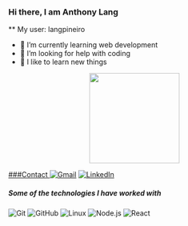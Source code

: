### Hi there, I am Anthony Lang


** My user: langpineiro


- 🌱 I’m currently learning web development
- 🤔 I’m looking for help with coding
- 🧪 I like to learn new things

<div align="center">
  <a href="https://github.com/langpineiro/langpineiro">
  <img height="180em" src="https://github-readme-stats.vercel.app/api?username=langpineiro&show_icons=true&theme=dark&include_all_commits=true&count_private=true"/>
 </div>
 
###Contact
[![Gmail](https://img.shields.io/badge/-GMAIL-D14836?style=for-the-badge&logo=gmail&logoColor=white)](mailto:langpineiro@gmail.com)
[![LinkedIn](https://img.shields.io/badge/-LINKEDIN-0077B5?style=for-the-badge&logo=linkedin&logoColor=white)](https://www.linkedin.com/in/anthony-ernesto-511b46157/)


##### Some of the technologies I have worked with

![Git](https://img.shields.io/badge/-Git-222222?style=flat&logo=git&logoColor=F05032)
![GitHub](https://img.shields.io/badge/-GitHub-222222?style=flat&logo=github&logoColor=181717)
![Linux](https://img.shields.io/badge/-Linux-222222?style=flat&logo=linux&logoColor=FCC624)
![Node.js](https://img.shields.io/badge/-Node.js-222222?style=flat&logo=node.js&logoColor=339933)
![React](https://img.shields.io/badge/-React-222222?style=flat&logo=React&logoColor=61DAFB)
